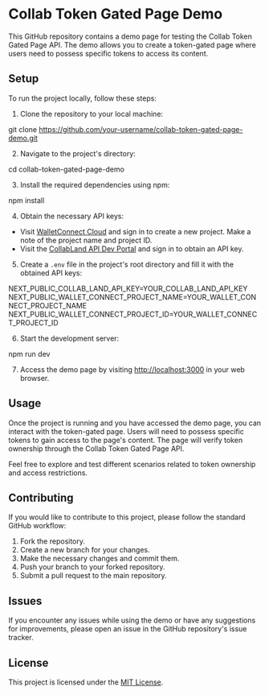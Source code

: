 # Collab Token Gated Page Demo

This GitHub repository contains a demo page for testing the Collab Token Gated Page API. The demo allows you to create a token-gated page where users need to possess specific tokens to access its content.

## Setup

To run the project locally, follow these steps:

1. Clone the repository to your local machine:

git clone https://github.com/your-username/collab-token-gated-page-demo.git

2. Navigate to the project's directory:

cd collab-token-gated-page-demo

3. Install the required dependencies using npm:

npm install

4. Obtain the necessary API keys:

- Visit [WalletConnect Cloud](https://cloud.walletconnect.com/) and sign in to create a new project. Make a note of the project name and project ID.
- Visit the [CollabLand API Dev Portal](https://dev-portal.collab.land/signin) and sign in to obtain an API key.

5. Create a `.env` file in the project's root directory and fill it with the obtained API keys:

NEXT_PUBLIC_COLLAB_LAND_API_KEY=YOUR_COLLAB_LAND_API_KEY
NEXT_PUBLIC_WALLET_CONNECT_PROJECT_NAME=YOUR_WALLET_CONNECT_PROJECT_NAME
NEXT_PUBLIC_WALLET_CONNECT_PROJECT_ID=YOUR_WALLET_CONNECT_PROJECT_ID

6. Start the development server:

npm run dev

7. Access the demo page by visiting [http://localhost:3000](http://localhost:3000) in your web browser.

## Usage

Once the project is running and you have accessed the demo page, you can interact with the token-gated page. Users will need to possess specific tokens to gain access to the page's content. The page will verify token ownership through the Collab Token Gated Page API.

Feel free to explore and test different scenarios related to token ownership and access restrictions.

## Contributing

If you would like to contribute to this project, please follow the standard GitHub workflow:

1. Fork the repository.
2. Create a new branch for your changes.
3. Make the necessary changes and commit them.
4. Push your branch to your forked repository.
5. Submit a pull request to the main repository.

## Issues

If you encounter any issues while using the demo or have any suggestions for improvements, please open an issue in the GitHub repository's issue tracker.

## License

This project is licensed under the [MIT License](LICENSE).
